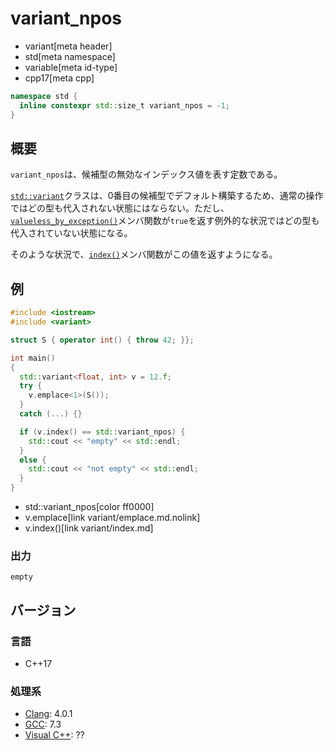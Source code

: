 # variant_npos
* variant[meta header]
* std[meta namespace]
* variable[meta id-type]
* cpp17[meta cpp]

```cpp
namespace std {
  inline constexpr std::size_t variant_npos = -1;
}
```

## 概要
`variant_npos`は、候補型の無効なインデックス値を表す定数である。

[`std::variant`](variant.md)クラスは、0番目の候補型でデフォルト構築するため、通常の操作ではどの型も代入されない状態にはならない。ただし、[`valueless_by_exception()`](variant/valueless_by_exception.md)メンバ関数が`true`を返す例外的な状況ではどの型も代入されていない状態になる。

そのような状況で、[`index()`](variant/index.md)メンバ関数がこの値を返すようになる。


## 例
```cpp example
#include <iostream>
#include <variant>

struct S { operator int() { throw 42; }};

int main()
{
  std::variant<float, int> v = 12.f;
  try {
    v.emplace<1>(S());
  }
  catch (...) {}

  if (v.index() == std::variant_npos) {
    std::cout << "empty" << std::endl;
  }
  else {
    std::cout << "not empty" << std::endl;
  }
}
```
* std::variant_npos[color ff0000]
* v.emplace[link variant/emplace.md.nolink]
* v.index()[link variant/index.md]

### 出力
```
empty
```

## バージョン
### 言語
- C++17

### 処理系
- [Clang](/implementation.md#clang): 4.0.1
- [GCC](/implementation.md#gcc): 7.3
- [Visual C++](/implementation.md#visual_cpp): ??
